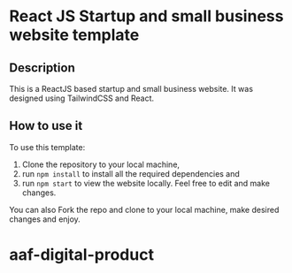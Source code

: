 # React JS Startup and small business website template

## Description

This is a ReactJS based startup and small business website.
It was designed using TailwindCSS and React. 

## How to use it

To use this template:
1. Clone the repository to your local machine, 
2. run `npm install` to install all the required dependencies and
3. run `npm start` to view the website locally.
Feel free to edit and make changes. 

You can also Fork the repo and clone to your local machine, make desired changes and enjoy.
# aaf-digital-product
